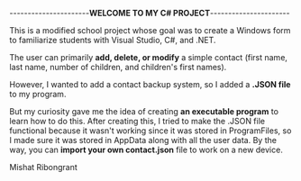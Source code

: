 ----------------------**WELCOME TO MY C# PROJECT**----------------------

This is a modified school project whose goal was to create a Windows form to familiarize students with Visual Studio, C#, and .NET.

The user can primarily **add, delete, or modify** a simple contact (first name, last name, number of children, and children's first names).

However, I wanted to add a contact backup system, so I added a **.JSON file** to my program.

But my curiosity gave me the idea of ​​creating **an executable program** to learn how to do this. After creating this, I tried to make the .JSON file functional because it wasn't working since it was stored in ProgramFiles, so I made sure it was stored in AppData along with all the user data. By the way, you can **import your own contact.json** file to work on a new device.


Mishat Ribongrant
